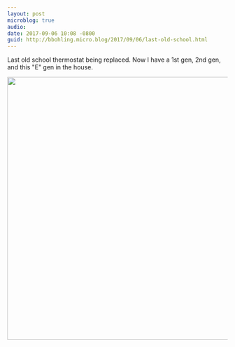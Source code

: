 ```yaml
---
layout: post
microblog: true
audio: 
date: 2017-09-06 10:08 -0800
guid: http://bbohling.micro.blog/2017/09/06/last-old-school.html
---
```

Last old school thermostat being replaced. Now I have a 1st gen, 2nd gen, and this "E" gen in the house.

<img src="http://bbohling.micro.blog/uploads/2017/29af784a27.jpg" width="599" height="600" />
